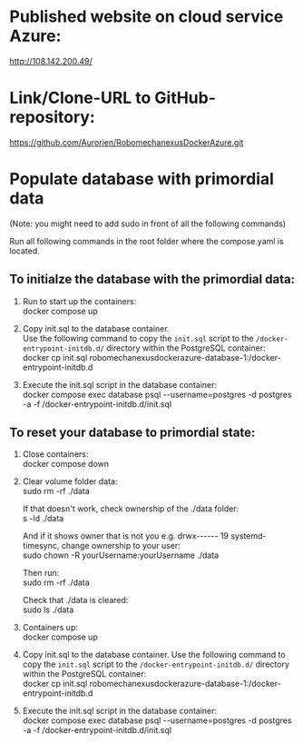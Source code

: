 # Published website on cloud service Azure:

http://108.142.200.49/

# Link/Clone-URL to GitHub-repository:

https://github.com/Aurorien/RobomechanexusDockerAzure.git

# Populate database with primordial data

(Note: you might need to add sudo in front of all the following commands)<br>

Run all following commands in the root folder where the compose.yaml is located.<br>

## To initialze the database with the primordial data:

1. Run to start up the containers:<br>
   docker compose up

1. Copy init.sql to the database container.<br>
   Use the following command to copy the `init.sql` script to the `/docker-entrypoint-initdb.d/` directory within the PostgreSQL container:<br>
   docker cp init.sql robomechanexusdockerazure-database-1:/docker-entrypoint-initdb.d

1. Execute the init.sql script in the database container:<br>
   docker compose exec database psql --username=postgres -d postgres -a -f /docker-entrypoint-initdb.d/init.sql

## To reset your database to primordial state:

1. Close containers:<br>
   docker compose down

2. Clear volume folder data:<br>
   sudo rm -rf ./data

   If that doesn't work, check ownership of the ./data folder:<br>
   s -ld ./data

   And if it shows owner that is not you e.g. drwx------ 19 systemd-timesync, change ownership to your user:<br>
   sudo chown -R yourUsername:yourUsername ./data

   Then run:<br>
   sudo rm -rf ./data

   Check that ./data is cleared:<br>
   sudo ls ./data

3. Containers up:<br>
   docker compose up

4. Copy init.sql to the database container.
   Use the following command to copy the `init.sql` script to the `/docker-entrypoint-initdb.d/` directory within the PostgreSQL container:<br>
   docker cp init.sql robomechanexusdockerazure-database-1:/docker-entrypoint-initdb.d

5. Execute the init.sql script in the database container:<br>
   docker compose exec database psql --username=postgres -d postgres -a -f /docker-entrypoint-initdb.d/init.sql
